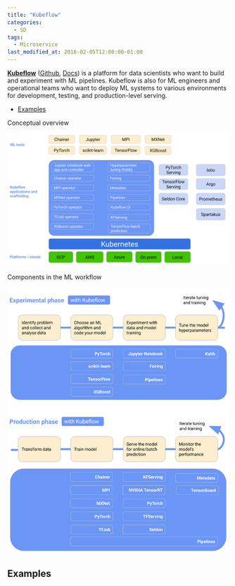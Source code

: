 ```yaml
---
title: "Kubeflow"
categories:
  - SD
tags:
  - Microservice
last_modified_at: 2016-02-05T12:00:00-01:00
---
```


**[Kubeflow](https://www.kubeflow.org)** ([Github](https://github.com/kubeflow/kubeflow), [Docs](https://www.kubeflow.org/docs/)) is a platform for data scientists who want to build and experiment with ML pipelines. Kubeflow is also for ML engineers and operational teams who want to deploy ML systems to various environments for development, testing, and production-level serving.

- [Examples](#examples)

Conceptual overview

![](/assets/images/posts/2016-02-05-Kubeflow/kubeflow-Conceptual%20overview.svg)

Components in the ML workflow

![](/assets/images/posts/2016-02-05-Kubeflow/kubeflow-Components%20in%20the%20ML%20workflow.svg)

## Examples
